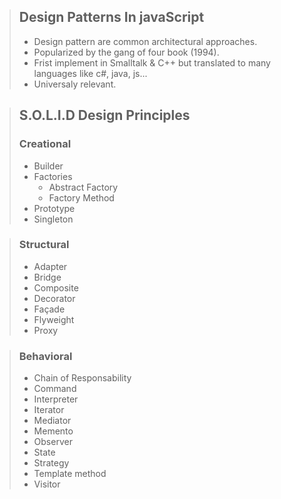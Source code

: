 >## Design Patterns In javaScript
>
> - Design pattern are common architectural approaches.
> - Popularized by the gang of four book (1994).
> - Frist implement in Smalltalk & C++ but translated to many languages like c#, java, js...
> - Universaly relevant.

>## S.O.L.I.D Design Principles
>### Creational
> - Builder
> - Factories
>   - Abstract Factory
>   - Factory Method
> - Prototype
> - Singleton

>### Structural
> - Adapter
> - Bridge
> - Composite
> - Decorator
> - Façade
> - Flyweight
> - Proxy

>### Behavioral
> - Chain of Responsability
> - Command
> - Interpreter
> - Iterator
> - Mediator
> - Memento
> - Observer
> - State
> - Strategy
> - Template method
> - Visitor
